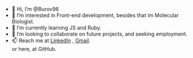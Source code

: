 - 👋 Hi, I’m @Burov96
- 👀 I’m interested in Front-end development, besides that im Molecular Biologist.
- 🌱 I’m currently learning JS and Ruby.
- 💞️ I’m looking to collaborate on future projects, and seeking employment.
- 📫 Reach me at <a href="https://www.linkedin.com/in/teodor-burov-b5ba12bb/">LinkedIn</a> , <a href="mailto:burov96@gmail.com">Gmail</a>.<br> or here, at GitHub.

<!---
Burov96/Burov96 is a ✨ special ✨ repository because its `README.md` (this file) appears on your GitHub profile.
You can click the Preview link to take a look at your changes.
--->
